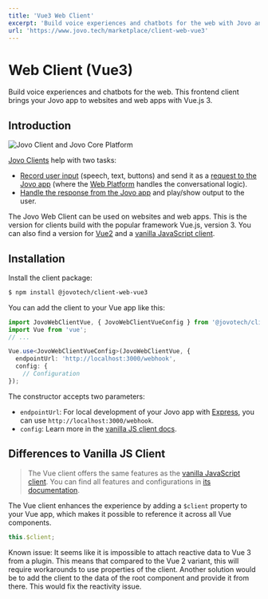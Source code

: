 ```yaml
---
title: 'Vue3 Web Client'
excerpt: 'Build voice experiences and chatbots for the web with Jovo and VueJS v3.'
url: 'https://www.jovo.tech/marketplace/client-web-vue3'
---
```


# Web Client (Vue3)

Build voice experiences and chatbots for the web. This frontend client brings your Jovo app to websites and web apps with Vue.js 3.

## Introduction

![Jovo Client and Jovo Core Platform](https://github.com/jovotech/jovo-framework/raw/v3/latest/jovo-platforms/jovo-platform-core/img/jovo-client-platform-communication.png 'How Jovo Core Platform communicates with clients like web apps')

[Jovo Clients](https://www.jovo.tech/docs/clients) help with two tasks:

- [Record user input](#record-user-input) (speech, text, buttons) and send it as a [request to the Jovo app](#send-a-request-to-jovo) (where the [Web Platform](https://www.jovo.tech/marketplace/platform-web) handles the conversational logic).
- [Handle the response from the Jovo app](#handle-the-response-from-jovo) and play/show output to the user.

The Jovo Web Client can be used on websites and web apps. This is the version for clients build with the popular framework Vue.js, version 3. You can also find a version for [Vue2](https://www.jovo.tech/marketplace/client-web-vue2) and a [vanilla JavaScript client](https://www.jovo.tech/marketplace/client-web).

## Installation

Install the client package:

```bash
$ npm install @jovotech/client-web-vue3
```

You can add the client to your Vue app like this:

```typescript
import JovoWebClientVue, { JovoWebClientVueConfig } from '@jovotech/client-web-vue3';
import Vue from 'vue';
// ...

Vue.use<JovoWebClientVueConfig>(JovoWebClientVue, {
  endpointUrl: 'http://localhost:3000/webhook',
  config: {
    // Configuration
});
```

The constructor accepts two parameters:

- `endpointUrl`: For local development of your Jovo app with [Express](https://www.jovo.tech/marketplace/server-express), you can use `http://localhost:3000/webhook`.
- `config`: Learn more in the [vanilla JS client docs](https://www.jovo.tech/marketplace/client-web#configuration).

## Differences to Vanilla JS Client

> The Vue client offers the same features as the [vanilla JavaScript client](https://www.jovo.tech/marketplace/client-web). You can find all features and configurations in [its documentation](https://www.jovo.tech/marketplace/client-web).

The Vue client enhances the experience by adding a `$client` property to your Vue app, which makes it possible to reference it across all Vue components.

```typescript
this.$client;
```

Known issue: It seems like it is impossible to attach reactive data to Vue 3 from a plugin. This means that compared to the Vue 2 variant, this will require workarounds to use properties of the client. Another solution would be to add the client to the data of the root component and provide it from there. This would fix the reactivity issue.
